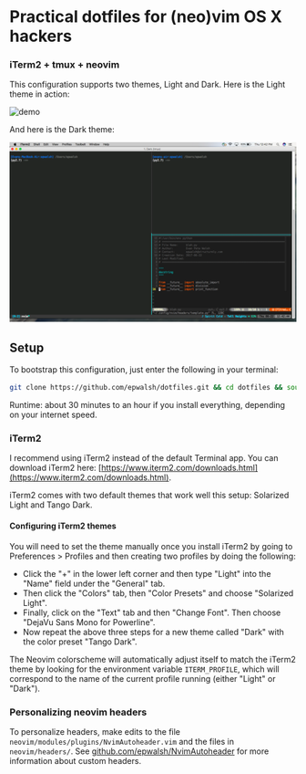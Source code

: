 # Practical dotfiles for (neo)vim OS X hackers

### iTerm2 + tmux + neovim

This configuration supports two themes, Light and Dark. Here is the Light theme in action:

![demo](images/demo2.gif)

And here is the Dark theme:

![dark](images/screen_shot_dark.png)


## Setup

To bootstrap this configuration, just enter the following in your terminal:

```bash
git clone https://github.com/epwalsh/dotfiles.git && cd dotfiles && source bootstrap.sh
```

Runtime: about 30 minutes to an hour if you install everything, depending on your internet speed.

### iTerm2

I recommend using iTerm2 instead of the default Terminal app. You can download iTerm2 here:
[https://www.iterm2.com/downloads.html](https://www.iterm2.com/downloads.html).

iTerm2 comes with two default themes that work well this setup: Solarized Light and Tango Dark.

#### Configuring iTerm2 themes

You will need to set the theme manually once you install iTerm2 by going to Preferences > Profiles and 
then creating two profiles by doing the following: 

- Click the "+" in the lower left corner and then type "Light" into
the "Name" field under the "General" tab. 
- Then click the "Colors" tab, then "Color Presets" and choose "Solarized Light".
- Finally, click on the "Text" tab and then "Change Font". Then choose "DejaVu Sans Mono for Powerline".
- Now repeat the above three steps for a new theme called "Dark" with the color preset "Tango Dark".

The Neovim colorscheme will automatically adjust itself to match the iTerm2 theme by looking for the environment variable `ITERM_PROFILE`, which will correspond to the name of the current profile running (either "Light" or "Dark").

### Personalizing neovim headers

To personalize headers, make edits to the file `neovim/modules/plugins/NvimAutoheader.vim` and the files in
`neovim/headers/`. See [github.com/epwalsh/NvimAutoheader](https://github.com/epwalsh/NvimAutoheader) for more
information about custom headers.
